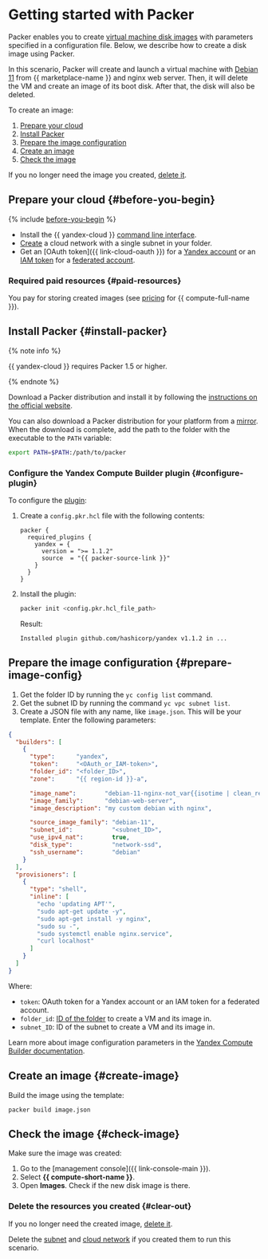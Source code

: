 # Getting started with Packer

Packer enables you to create [virtual machine disk images](../../compute/concepts/image.md) with parameters specified in a configuration file. Below, we describe how to create a disk image using Packer.

In this scenario, Packer will create and launch a virtual machine with [Debian 11](/marketplace/products/yc/debian-11) from {{ marketplace-name }} and nginx web server. Then, it will delete the VM and create an image of its boot disk. After that, the disk will also be deleted.

To create an image:

1. [Prepare your cloud](#before-you-begin)
1. [Install Packer](#install-packer)
1. [Prepare the image configuration](#prepare-image-config)
1. [Create an image](#create-image)
1. [Check the image](#check-image)

If you no longer need the image you created, [delete it](#clear-out).

## Prepare your cloud {#before-you-begin}

{% include [before-you-begin](../_tutorials_includes/before-you-begin.md) %}

* Install the {{ yandex-cloud }} [command line interface](../../cli/quickstart.md#install).
* [Create](../../vpc/quickstart.md) a cloud network with a single subnet in your folder.
* Get an [OAuth token]({{ link-cloud-oauth }}) for a [Yandex account](../../iam/concepts/#passport) or an [IAM token](../../iam/operations/iam-token/create-for-federation.md) for a [federated account](../../iam/concepts/federations.md).


### Required paid resources {#paid-resources}

You pay for storing created images (see [pricing](../../compute/pricing#prices-storage) for {{ compute-full-name }}).


## Install Packer {#install-packer}

{% note info %}

{{ yandex-cloud }} requires Packer 1.5 or higher.

{% endnote %}

Download a Packer distribution and install it by following the [instructions on the official website](https://www.packer.io/intro/getting-started/install.html#precompiled-binaries).

You can also download a Packer distribution for your platform from a [mirror](https://hashicorp-releases.yandexcloud.net/packer/). When the download is complete, add the path to the folder with the executable to the `PATH` variable:

```bash
export PATH=$PATH:/path/to/packer
```

### Configure the Yandex Compute Builder plugin {#configure-plugin}

To configure the [plugin](https://developer.hashicorp.com/packer/plugins/builders/yandex):

1. Create a `config.pkr.hcl` file with the following contents:

   ```hcl
   packer {
     required_plugins {
       yandex = {
         version = ">= 1.1.2"
         source  = "{{ packer-source-link }}"
       }
     }
   }
   ```

1. Install the plugin:

   ```bash
   packer init <config.pkr.hcl_file_path>
   ```

   Result:

   ```text
   Installed plugin github.com/hashicorp/yandex v1.1.2 in ...
   ```

## Prepare the image configuration {#prepare-image-config}

1. Get the folder ID by running the `yc config list` command.
1. Get the subnet ID by running the command `yc vpc subnet list`.
1. Create a JSON file with any name, like `image.json`. This will be your template. Enter the following parameters:


```json
{
  "builders": [
    {
      "type":      "yandex",
      "token":     "<OAuth_or_IAM-token>",
      "folder_id": "<folder_ID>",
      "zone":      "{{ region-id }}-a",

      "image_name":        "debian-11-nginx-not_var{{isotime | clean_resource_name}}",
      "image_family":      "debian-web-server",
      "image_description": "my custom debian with nginx",

      "source_image_family": "debian-11",
      "subnet_id":           "<subnet_ID>",
      "use_ipv4_nat":        true,
      "disk_type":           "network-ssd",
      "ssh_username":        "debian"
    }
  ],
  "provisioners": [
    {
      "type": "shell",
      "inline": [
        "echo 'updating APT'",
        "sudo apt-get update -y",
        "sudo apt-get install -y nginx",
        "sudo su -",
        "sudo systemctl enable nginx.service",
        "curl localhost"
      ]
    }
  ]
}
```

Where:
  * `token`: OAuth token for a Yandex account or an IAM token for a federated account.
  * `folder_id`: [ID of the folder](../../resource-manager/operations/folder/get-id) to create a VM and its image in.
  * `subnet_ID`: ID of the subnet to create a VM and its image in.

Learn more about image configuration parameters in the [Yandex Compute Builder documentation](https://www.packer.io/docs/builders/yandex).




## Create an image {#create-image}

Build the image using the template:

```
packer build image.json
```

## Check the image {#check-image}

Make sure the image was created:

1. Go to the [management console]({{ link-console-main }}).
1. Select **{{ compute-short-name }}**.
1. Open **Images**. Check if the new disk image is there.

### Delete the resources you created {#clear-out}

If you no longer need the created image, [delete it](../../compute/operations/image-control/delete.md).

Delete the [subnet](../../vpc/operations/subnet-delete.md) and [cloud network](../../vpc/operations/network-delete.md) if you created them to run this scenario.
